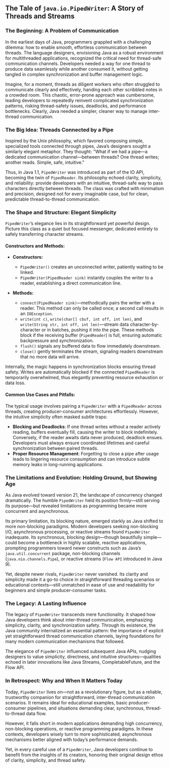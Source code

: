 ## The Tale of `java.io.PipedWriter`: A Story of Threads and Streams

### The Beginning: A Problem of Communication

In the earliest days of Java, programmers grappled with a challenging dilemma: how to enable smooth, effortless communication between threads. The language designers, envisioning Java as a robust environment for multithreaded applications, recognized the critical need for thread-safe communication channels. Developers needed a way for one thread to produce data seamlessly while another consumed it, without getting tangled in complex synchronization and buffer management logic.

Imagine, for a moment, threads as diligent workers who often struggled to communicate clearly and effectively, handing each other scribbled notes in a crowded room. This chaotic, error-prone approach was cumbersome, leading developers to repeatedly reinvent complicated synchronization patterns, risking thread-safety issues, deadlocks, and performance bottlenecks. Clearly, Java needed a simpler, cleaner way to manage inter-thread communication.

### The Big Idea: Threads Connected by a Pipe

Inspired by the Unix philosophy, which favored composing simple, specialized tools connected through pipes, Java’s designers sought a similarly elegant metaphor. They thought: "What if we had a pipe—a dedicated communication channel—between threads? One thread writes; another reads. Simple, safe, intuitive."

Thus, in Java 1.1, `PipedWriter` was introduced as part of the IO API, becoming the twin of `PipedReader`. Its philosophy echoed clarity, simplicity, and reliability: provide developers with an intuitive, thread-safe way to pass characters directly between threads. The class was crafted with minimalism and precision, designed not for every imaginable case, but for clean, predictable thread-to-thread communication.

### The Shape and Structure: Elegant Simplicity

`PipedWriter`’s elegance lies in its straightforward yet powerful design. Picture this class as a quiet but focused messenger, dedicated entirely to safely transferring character streams.

#### Constructors and Methods:

- **Constructors:**
    - `PipedWriter()` creates an unconnected writer, patiently waiting to be linked.
    - `PipedWriter(PipedReader sink)` instantly couples the writer to a reader, establishing a direct communication line.

- **Methods:**
    - `connect(PipedReader sink)`—methodically pairs the writer with a reader. This method can only be called once; a second call results in an `IOException`.
    - `write(int c)`, `write(char[] cbuf, int off, int len)`, and `write(String str, int off, int len)`—stream data character-by-character or in batches, pushing it into the pipe. These methods block if the receiving buffer (`PipedReader`) is full, ensuring automatic backpressure and synchronization.
    - `flush()` signals any buffered data to flow immediately downstream.
    - `close()` gently terminates the stream, signaling readers downstream that no more data will arrive.

Internally, the magic happens in synchronization blocks ensuring thread safety. Writes are automatically blocked if the connected `PipedReader` is temporarily overwhelmed, thus elegantly preventing resource exhaustion or data loss.

#### Common Use Cases and Pitfalls:

The typical usage involves pairing a `PipedWriter` with a `PipedReader` across threads, creating producer-consumer architectures effortlessly. However, the intuitive simplicity often masked subtle traps:

- **Blocking and Deadlocks**: If one thread writes without a reader actively reading, buffers eventually fill, causing the writer to block indefinitely. Conversely, if the reader awaits data never produced, deadlock ensues. Developers must always ensure coordinated lifetimes and careful synchronization between paired threads.
- **Proper Resource Management**: Forgetting to close a pipe after usage leads to lingering resource consumption and can introduce subtle memory leaks in long-running applications.

### The Limitations and Evolution: Holding Ground, but Showing Age

As Java evolved toward version 21, the landscape of concurrency changed dramatically. The humble `PipedWriter` held its position firmly—still serving its purpose—but revealed limitations as programming became more concurrent and asynchronous.

Its primary limitation, its blocking nature, emerged starkly as Java shifted to more non-blocking paradigms. Modern developers seeking non-blocking I/O, asynchronous processing, or reactive streams found `PipedWriter` inadequate. Its synchronous, blocking design—though beautifully simple—could become a bottleneck in highly scalable, reactive applications, prompting programmers toward newer constructs such as Java’s `java.util.concurrent` package, non-blocking channels (`java.nio.channels.Pipe`), or reactive streams (`Flow API` introduced in Java 9).

Yet, despite newer rivals, `PipedWriter` never vanished. Its clarity and simplicity made it a go-to choice in straightforward threading scenarios or educational contexts—still unmatched in ease of use and readability for beginners and simple producer-consumer tasks.

### The Legacy: A Lasting Influence

The legacy of `PipedWriter` transcends mere functionality. It shaped how Java developers think about inter-thread communication, emphasizing simplicity, clarity, and synchronization safety. Through its existence, the Java community internalized an essential pattern: the importance of explicit yet straightforward thread communication channels, laying foundations for many modern communication mechanisms that followed.

The elegance of `PipedWriter` influenced subsequent Java APIs, nudging designers to value simplicity, directness, and intuitive structures—qualities echoed in later innovations like Java Streams, CompletableFuture, and the Flow API.

### In Retrospect: Why and When It Matters Today

Today, `PipedWriter` lives on—not as a revolutionary figure, but as a reliable, trustworthy companion for straightforward, inter-thread communication scenarios. It remains ideal for educational examples, basic producer-consumer pipelines, and situations demanding clear, synchronous, thread-to-thread data flow.

However, it falls short in modern applications demanding high concurrency, non-blocking operations, or reactive programming paradigms. In these contexts, developers wisely turn to more sophisticated, asynchronous mechanisms better aligned with today’s performance demands.

Yet, in every careful use of a `PipedWriter`, Java developers continue to benefit from the insights of its creators, honoring their original design ethos of clarity, simplicity, and thread safety.

